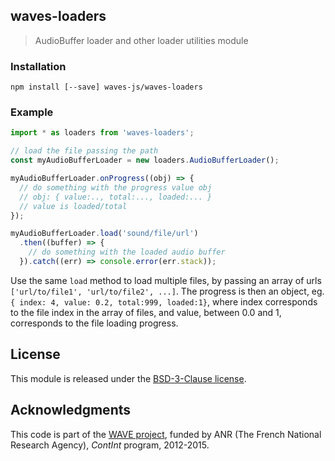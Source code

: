 ## waves-loaders

> AudioBuffer loader and other loader utilities module

### Installation

```shell
npm install [--save] waves-js/waves-loaders
```

### Example

```js
import * as loaders from 'waves-loaders';

// load the file passing the path
const myAudioBufferLoader = new loaders.AudioBufferLoader();

myAudioBufferLoader.onProgress((obj) => {
  // do something with the progress value obj
  // obj: { value:.., total:..., loaded:... }
  // value is loaded/total
});

myAudioBufferLoader.load('sound/file/url')
  .then((buffer) => {
    // do something with the loaded audio buffer
  }).catch((err) => console.error(err.stack));
```

Use the same `load` method to load multiple files, by passing
an array of urls `['url/to/file1', 'url/to/file2', ...]`.
The progress is then an object, eg. `{ index: 4, value: 0.2, total:999, loaded:1}`, where index corresponds to the file index in the array of files,
and value, between 0.0 and 1, corresponds to the file loading progress.

## License
This module is released under the [BSD-3-Clause license](http://opensource.org/licenses/BSD-3-Clause).

## Acknowledgments

This code is part of the [WAVE project](http://wave.ircam.fr), funded by ANR (The French National Research Agency), _ContInt_ program, 2012-2015.
